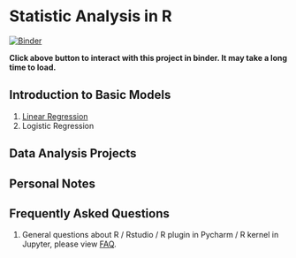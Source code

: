 # Statistic Analysis in R
[![Binder](https://mybinder.org/badge_logo.svg)](https://mybinder.org/v2/gh/yingwang-git/R_StatisticAnalysis/HEAD?urlpath=lab)

**Click above button to interact with this project in binder. It may take a long time to load.**


## Introduction to Basic Models

1. [Linear Regression](1_LinearRegression.ipynb)
2. Logistic Regression


## Data Analysis Projects


## Personal Notes


## Frequently Asked Questions

1. General questions about R / Rstudio / R plugin in Pycharm / R kernel in Jupyter, please view [FAQ](FAQ.md).